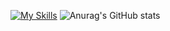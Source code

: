 [![My Skills](https://skillicons.dev/icons?i=java,mySQL,js,html,css)](https://skillicons.dev)
![Anurag's GitHub stats](https://github-readme-stats.vercel.app/api?username=mariardsilva&show_icons=true&theme=synthwave)
